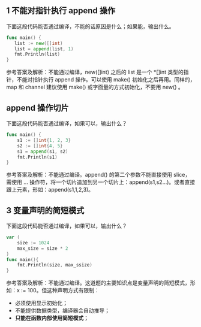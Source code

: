## 1 不能对指针执行 append 操作
下面这段代码能否通过编译，不能的话原因是什么；如果能，输出什么。
```go
func main() {
   list := new([]int)
   list = append(list, 1)
   fmt.Println(list)
}
```
参考答案及解析：不能通过编译，new([]int) 之后的 list 是一个 *[]int 类型的指针，不能对指针执行 append 操作。可以使用 make() 初始化之后再用。同样的，map 和 channel 建议使用 make() 或字面量的方式初始化，不要用 new() 。

## append 操作切片
下面这段代码能否通过编译，如果可以，输出什么？
```go
func main() {
	s1 := []int{1, 2, 3}
	s2 := []int{4, 5}
	s1 = append(s1, s2)
	fmt.Println(s1)
}
```
参考答案及解析：不能通过编译。append() 的第二个参数不能直接使用 slice，需使用 … 操作符，将一个切片追加到另一个切片上：append(s1,s2…)。或者直接跟上元素，形如：append(s1,1,2,3)。

## 3 变量声明的简短模式
下面这段代码能否通过编译，如果可以，输出什么？
```go
var (
	size := 1024
	max_size = size * 2
)
func main(){
	fmt.Println(size, max_ssize)
}
```
参考答案及解析：不能通过编译。这道题的主要知识点是变量声明的简短模式，形如：x := 100。但这种声明方式有限制：
- 必须使用显示初始化；
- 不能提供数据类型，编译器会自动推导；
- **只能在函数内部使用简短模式**；